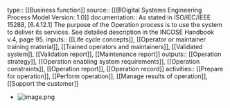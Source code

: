 type:: [[Business function]]
source:: [[@Digital Systems Engineering Process Model Version: 1.0]]
documentation:: As stated in ISO/IEC/IEEE 15288, [6.4.12.1] The purpose of the Operation process is to use the system to deliver its services.  See detailed description in the INCOSE Handbook v.4, page 95.
inputs:: [[Life cycle concepts]], [[Operator or maintainer training material]], [[Trained operators and maintainers]], [[Validated system]], [[Validation report]], [[Maintenance report]]
outputs:: [[Operation strategy]], [[Operation enabling system requirements]], [[Operation constraints]], [[Operation report]], [[Operation record]]
activities:: [[Prepare for operation]], [[Perform operation]], [[Manage results of operation]], [[Support the customer]]

- ![image.png](../assets/image_1689444141018_0.png)